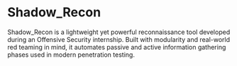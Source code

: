 # Shadow_Recon
Shadow_Recon is a lightweight yet powerful reconnaissance tool developed during an Offensive Security internship. Built with modularity and real-world red teaming in mind, it automates passive and active information gathering phases used in modern penetration testing.
